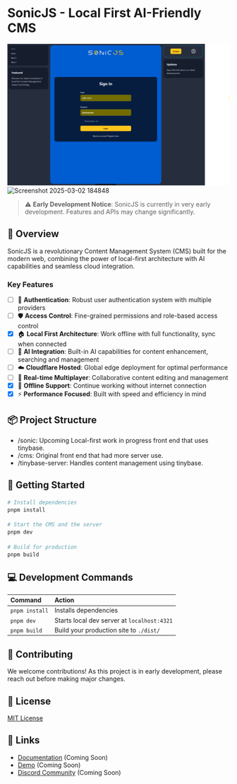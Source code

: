 # SonicJS - Local First AI-Friendly CMS

![SonicJS Early Development](https://github.com/genie-design/sonicjs-latest/blob/main/assets/sonic-early.png)
![Screenshot 2025-03-02 184848](https://github.com/user-attachments/assets/293a6c88-e995-49c3-af90-26a82e6072ff)

> ⚠️ **Early Development Notice**: SonicJS is currently in very early development. Features and APIs may change significantly.

## 🚀 Overview

SonicJS is a revolutionary Content Management System (CMS) built for the modern web, combining the power of local-first architecture with AI capabilities and seamless cloud integration.

### Key Features

- [ ] 🔐 **Authentication**: Robust user authentication system with multiple providers
- [ ] 🛡️ **Access Control**: Fine-grained permissions and role-based access control
- [x] 🏠 **Local First Architecture**: Work offline with full functionality, sync when connected
- [ ] 🤖 **AI Integration**: Built-in AI capabilities for content enhancement, searching and management
- [ ] ☁️ **Cloudflare Hosted**: Global edge deployment for optimal performance
- [ ] 👥 **Real-time Multiplayer**: Collaborative content editing and management
- [x] 🔄 **Offline Support**: Continue working without internet connection
- [x] ⚡ **Performance Focused**: Built with speed and efficiency in mind

## 📦 Project Structure

- /sonic: Upcoming Local-first work in progress front end that uses tinybase.
- /cms: Original front end that had more server use.
- /tinybase-server: Handles content management using tinybase.

## 🚀 Getting Started

```bash
# Install dependencies
pnpm install

# Start the CMS and the server
pnpm dev

# Build for production
pnpm build

```

## 💻 Development Commands

| Command        | Action                                      |
| :------------- | :------------------------------------------ |
| `pnpm install` | Installs dependencies                       |
| `pnpm dev`     | Starts local dev server at `localhost:4321` |
| `pnpm build`   | Build your production site to `./dist/`     |

## 🤝 Contributing

We welcome contributions! As this project is in early development, please reach out before making major changes.

## 📝 License

[MIT License](LICENSE)

## 🔗 Links

- [Documentation](#) (Coming Soon)
- [Demo](#) (Coming Soon)
- [Discord Community](#) (Coming Soon)
